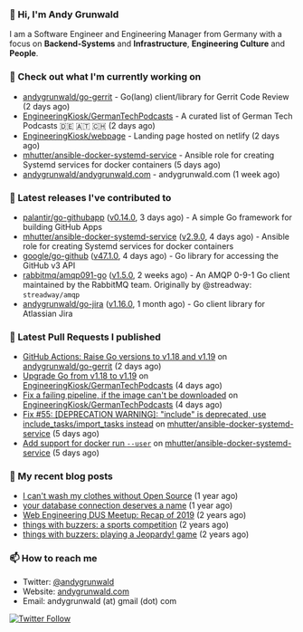 ### 👋 Hi, I'm Andy Grunwald

I am a Software Engineer and Engineering Manager from Germany with a focus on **Backend-Systems** and **Infrastructure**, **Engineering Culture** and **People**.

### 👷 Check out what I'm currently working on


- [andygrunwald/go-gerrit](https://github.com/andygrunwald/go-gerrit) - Go(lang) client/library for Gerrit Code Review (2 days ago)
- [EngineeringKiosk/GermanTechPodcasts](https://github.com/EngineeringKiosk/GermanTechPodcasts) - A curated list of German Tech Podcasts 🇩🇪 🇦🇹 🇨🇭 (2 days ago)
- [EngineeringKiosk/webpage](https://github.com/EngineeringKiosk/webpage) - Landing page hosted on netlify (2 days ago)
- [mhutter/ansible-docker-systemd-service](https://github.com/mhutter/ansible-docker-systemd-service) - Ansible role for creating Systemd services for docker containers (5 days ago)
- [andygrunwald/andygrunwald.com](https://github.com/andygrunwald/andygrunwald.com) - andygrunwald.com (1 week ago)

### 🔭 Latest releases I've contributed to


- [palantir/go-githubapp](https://github.com/palantir/go-githubapp) ([v0.14.0](https://github.com/palantir/go-githubapp/releases/tag/v0.14.0), 3 days ago) - A simple Go framework for building GitHub Apps
- [mhutter/ansible-docker-systemd-service](https://github.com/mhutter/ansible-docker-systemd-service) ([v2.9.0](https://github.com/mhutter/ansible-docker-systemd-service/releases/tag/v2.9.0), 4 days ago) - Ansible role for creating Systemd services for docker containers
- [google/go-github](https://github.com/google/go-github) ([v47.1.0](https://github.com/google/go-github/releases/tag/v47.1.0), 4 days ago) - Go library for accessing the GitHub v3 API
- [rabbitmq/amqp091-go](https://github.com/rabbitmq/amqp091-go) ([v1.5.0](https://github.com/rabbitmq/amqp091-go/releases/tag/v1.5.0), 2 weeks ago) - An AMQP 0-9-1 Go client maintained by the RabbitMQ team. Originally by @streadway: `streadway/amqp`
- [andygrunwald/go-jira](https://github.com/andygrunwald/go-jira) ([v1.16.0](https://github.com/andygrunwald/go-jira/releases/tag/v1.16.0), 1 month ago) - Go client library for Atlassian Jira

### 🔨 Latest Pull Requests I published


- [GitHub Actions: Raise Go versions to v1.18 and v1.19](https://github.com/andygrunwald/go-gerrit/pull/125) on [andygrunwald/go-gerrit](https://github.com/andygrunwald/go-gerrit) (2 days ago)
- [Upgrade Go from v1.18 to v1.19](https://github.com/EngineeringKiosk/GermanTechPodcasts/pull/121) on [EngineeringKiosk/GermanTechPodcasts](https://github.com/EngineeringKiosk/GermanTechPodcasts) (4 days ago)
- [Fix a failing pipeline, if the image can&#39;t be downloaded](https://github.com/EngineeringKiosk/GermanTechPodcasts/pull/120) on [EngineeringKiosk/GermanTechPodcasts](https://github.com/EngineeringKiosk/GermanTechPodcasts) (4 days ago)
- [Fix #55: [DEPRECATION WARNING]: &#34;include&#34; is deprecated, use include_tasks/import_tasks instead](https://github.com/mhutter/ansible-docker-systemd-service/pull/56) on [mhutter/ansible-docker-systemd-service](https://github.com/mhutter/ansible-docker-systemd-service) (5 days ago)
- [Add support for docker run `--user`](https://github.com/mhutter/ansible-docker-systemd-service/pull/54) on [mhutter/ansible-docker-systemd-service](https://github.com/mhutter/ansible-docker-systemd-service) (5 days ago)

### 📝 My recent blog posts


- [I can&#39;t wash my clothes without Open Source](https://andygrunwald.com/blog/i-cant-wash-my-clothes-without-open-source/) (1 year ago)
- [your database connection deserves a name](https://andygrunwald.com/blog/your-database-connection-deserves-a-name/) (1 year ago)
- [Web Engineering DUS Meetup: Recap of 2019](https://andygrunwald.com/blog/web-engineering-dus-recap-of-2019/) (2 years ago)
- [things with buzzers: a sports competition](https://andygrunwald.com/blog/things-with-buzzers-a-sports-competition/) (2 years ago)
- [things with buzzers: playing a Jeopardy! game](https://andygrunwald.com/blog/things-with-buzzers-playing-a-jeopardy-game/) (2 years ago)

### 📫 How to reach me

- Twitter: [@andygrunwald](https://twitter.com/andygrunwald)
- Website: [andygrunwald.com](https://andygrunwald.com)
- Email: andygrunwald (at) gmail (dot) com

[![Twitter Follow](https://img.shields.io/twitter/follow/andygrunwald?label=Follow&style=social)](https://twitter.com/andygrunwald)
